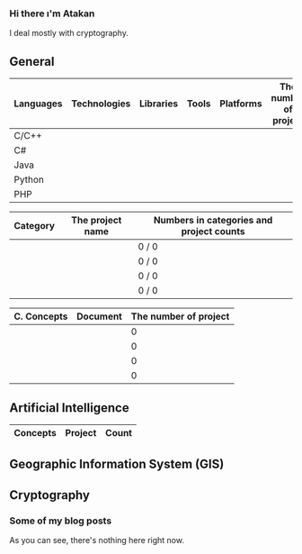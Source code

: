 ### Hi there ı'm Atakan
I deal mostly with cryptography.

## General

| Languages | Technologies        | Libraries             | Tools        | Platforms             | The number of project | Projects  ⭐        | Doc     | Category |
| --------  | ------------------- | --------------------- |------------- |-----------------------|----------------------|----------------------|----------|----------|
| C/C++     |                     |                       |              |                       |                      |                      |          |          |
| C#        |                     |                       |              |                       |                      |                      |          |          |
| Java      |                     |                       |              |                       |                      |                      |          |          |
| Python    |                     |                       |              |                       |                      |                      |          |          |
| PHP       |                     |                       |              |                       |                      |                      |          |          |

| Category | The project name | Numbers in categories and project counts |
| ---------| -----------------| ---------------------- |
|          |                  |          0 / 0              | 
|          |                  |          0 / 0              | 
|          |                  |          0 / 0              | 
|          |                  |          0 / 0              | 

| C. Concepts | Document | The number of project  |
| ------------| ---------| ---------------------- |
|             |          |          0             |
|             |          |          0             |
|             |          |          0             |
|             |          |          0             |

## Artificial Intelligence
| Concepts | Project | Count  |
| ---------| --------| ------ |

## Geographic Information System (GIS)


## Cryptography


### Some of my blog posts
As you can see, there's nothing here right now.
